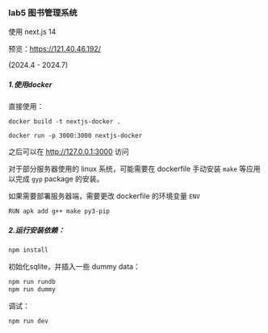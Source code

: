 ### lab5 图书管理系统

使用 next.js 14

预览：https://121.40.46.192/

(2024.4 - 2024.7)

##### 1.使用docker
直接使用：

```shell
docker build -t nextjs-docker .

docker run -p 3000:3000 nextjs-docker
```

之后可以在 http://127.0.0.1:3000 访问

对于部分服务器使用的 linux 系统，可能需要在 dockerfile 手动安装 `make` 等应用以完成 `gyp` package 的安装。

如果需要部署服务器端，需要更改 dockerfile 的环境变量 `ENV`

```shell
RUN apk add g++ make py3-pip
```



##### 2.运行安装依赖：

```ps1
npm install
```

初始化sqlite，并插入一些 dummy data：

```ps1
npm run rundb
npm run dummy
```

调试：
```ps1
npm run dev
```

